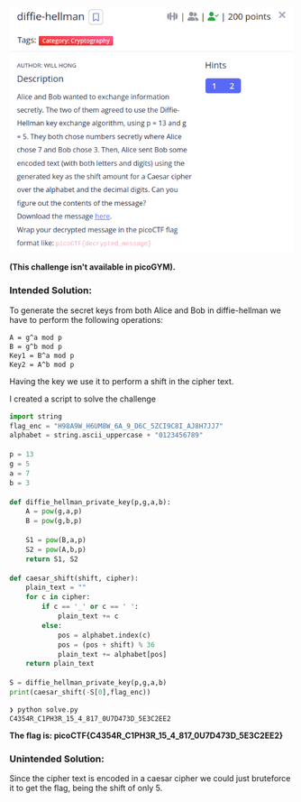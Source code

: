 <img src="img/challenge.png">

**(This challenge isn't available in picoGYM).**

### Intended Solution:

To generate the secret keys from both Alice and Bob in diffie-hellman we have to perform the following operations:
```
A = g^a mod p
B = g^b mod p
Key1 = B^a mod p
Key2 = A^b mod p
```
Having the key we use it to perform a shift in the cipher text.

I created a script to solve the challenge

```python
import string
flag_enc = "H98A9W_H6UM8W_6A_9_D6C_5ZCI9C8I_AJ8H7JJ7"
alphabet = string.ascii_uppercase + "0123456789"

p = 13
g = 5
a = 7
b = 3

def diffie_hellman_private_key(p,g,a,b):
    A = pow(g,a,p)
    B = pow(g,b,p)
    
    S1 = pow(B,a,p)
    S2 = pow(A,b,p)
    return S1, S2

def caesar_shift(shift, cipher):
    plain_text = ""
    for c in cipher:
        if c == '_' or c == ' ':
            plain_text += c
        else:
            pos = alphabet.index(c)
            pos = (pos + shift) % 36
            plain_text += alphabet[pos]
    return plain_text
    
S = diffie_hellman_private_key(p,g,a,b)
print(caesar_shift(-S[0],flag_enc))
```
```shell
❯ python solve.py
C4354R_C1PH3R_15_4_817_0U7D473D_5E3C2EE2
```
**The flag is: picoCTF{C4354R_C1PH3R_15_4_817_0U7D473D_5E3C2EE2}**

### Unintended Solution:
Since the cipher text is encoded in a caesar cipher we could just bruteforce it to get the flag, being the shift of only 5.
